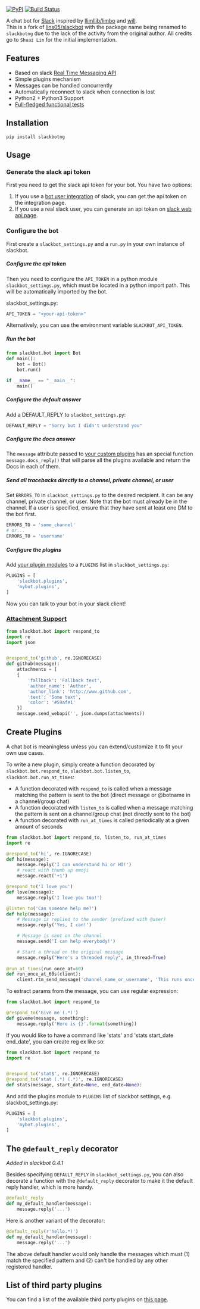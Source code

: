 [![PyPI](https://badge.fury.io/py/slackbot.svg)](https://pypi.python.org/pypi/slackbotng) 
[![Build Status](https://secure.travis-ci.org/amuraru/slackbotng.svg?branch=devel)](http://travis-ci.org/amuraru/slackbotng)

A chat bot for [Slack](https://slack.com) inspired by [llimllib/limbo](https://github.com/llimllib/limbo) and [will](https://github.com/skoczen/will).  
This is a fork of [lins05/slackbot](https://github.com/lins05/slackbot) with the package name being renamed to `slackbotng` due to the lack of the activity from the original author.
All credits go to `Shuai Lin` for the initial implementation.

## Features

* Based on slack [Real Time Messaging API](https://api.slack.com/rtm)
* Simple plugins mechanism
* Messages can be handled concurrently
* Automatically reconnect to slack when connection is lost
* Python2 + Python3 Support
* [Full-fledged functional tests](tests/functional/test_functional.py)

## Installation


```
pip install slackbotng
```

## Usage

### Generate the slack api token

First you need to get the slack api token for your bot. You have two options:

1. If you use a [bot user integration](https://api.slack.com/bot-users) of slack, you can get the api token on the integration page.
2. If you use a real slack user, you can generate an api token on [slack web api page](https://api.slack.com/web).


### Configure the bot
First create a `slackbot_settings.py` and a `run.py` in your own instance of slackbot.

##### Configure the api token

Then you need to configure the `API_TOKEN` in a python module `slackbot_settings.py`, which must be located in a python import path. This will be automatically imported by the bot.

slackbot_settings.py:

```python
API_TOKEN = "<your-api-token>"
```

Alternatively, you can use the environment variable `SLACKBOT_API_TOKEN`.

##### Run the bot

```python
from slackbot.bot import Bot
def main():
    bot = Bot()
    bot.run()

if __name__ == "__main__":
    main()
```

##### Configure the default answer

Add a DEFAULT_REPLY to `slackbot_settings.py`:
```python
DEFAULT_REPLY = "Sorry but I didn't understand you"
```

##### Configure the docs answer

The `message` attribute passed to [your custom plugins](#create-plugins) has an special function `message.docs_reply()` that will parse all the plugins available and return the Docs in each of them.

##### Send all tracebacks directly to a channel, private channel, or user
Set `ERRORS_TO` in `slackbot_settings.py` to the desired recipient. It can be any channel, private channel, or user. Note that the bot must already be in the channel. If a user is specified, ensure that they have sent at least one DM to the bot first.

```python
ERRORS_TO = 'some_channel'
# or...
ERRORS_TO = 'username'
```

##### Configure the plugins

Add [your plugin modules](#create-plugins) to a `PLUGINS` list in `slackbot_settings.py`:

```python
PLUGINS = [
    'slackbot.plugins',
    'mybot.plugins',
]
```

Now you can talk to your bot in your slack client!

### [Attachment Support](https://api.slack.com/docs/attachments)

```python
from slackbot.bot import respond_to
import re
import json


@respond_to('github', re.IGNORECASE)
def github(message):
    attachments = [
    {
        'fallback': 'Fallback text',
        'author_name': 'Author',
        'author_link': 'http://www.github.com',
        'text': 'Some text',
        'color': '#59afe1'
    }]
    message.send_webapi('', json.dumps(attachments))
```

## Create Plugins

A chat bot is meaningless unless you can extend/customize it to fit your own use cases.

To write a new plugin, simply create a function decorated by `slackbot.bot.respond_to`, `slackbot.bot.listen_to`, `slackbot.bot.run_at_times`:

- A function decorated with `respond_to` is called when a message matching the pattern is sent to the bot (direct message or @botname in a channel/group chat)
- A function decorated with `listen_to` is called when a message matching the pattern is sent on a channel/group chat (not directly sent to the bot)
- A function decorated with `run_at_times` is called periodically at a given amount of seconds

```python
from slackbot.bot import respond_to, listen_to, run_at_times
import re

@respond_to('hi', re.IGNORECASE)
def hi(message):
    message.reply('I can understand hi or HI!')
    # react with thumb up emoji
    message.react('+1')

@respond_to('I love you')
def love(message):
    message.reply('I love you too!')

@listen_to('Can someone help me?')
def help(message):
    # Message is replied to the sender (prefixed with @user)
    message.reply('Yes, I can!')

    # Message is sent on the channel
    message.send('I can help everybody!')

    # Start a thread on the original message
    message.reply("Here's a threaded reply", in_thread=True)
    
@run_at_times(run_once_at=60)
def run_once_at_60s(client):
    client.rtm_send_message('channel_name_or_username', 'This runs once at 60s!')

```

To extract params from the message, you can use regular expression:
```python
from slackbot.bot import respond_to

@respond_to('Give me (.*)')
def giveme(message, something):
    message.reply('Here is {}'.format(something))
```

If you would like to have a command like 'stats' and 'stats start_date end_date', you can create reg ex like so:

```python
from slackbot.bot import respond_to
import re


@respond_to('stat$', re.IGNORECASE)
@respond_to('stat (.*) (.*)', re.IGNORECASE)
def stats(message, start_date=None, end_date=None):
```


And add the plugins module to `PLUGINS` list of slackbot settings, e.g. slackbot_settings.py:

```python
PLUGINS = [
    'slackbot.plugins',
    'mybot.plugins',
]
```

## The `@default_reply` decorator

*Added in slackbot 0.4.1*

Besides specifying `DEFAULT_REPLY` in `slackbot_settings.py`, you can also decorate a function with the `@default_reply` decorator to make it the default reply handler, which is more handy.

```python
@default_reply
def my_default_handler(message):
    message.reply('...')
```

Here is another variant of the decorator:

```python
@default_reply(r'hello.*)')
def my_default_handler(message):
    message.reply('...')
```

The above default handler would only handle the messages which must (1) match the specified pattern and (2) can't be handled by any other registered handler.

## List of third party plugins

You can find a list of the available third party plugins on [this page](https://github.com/lins05/slackbot/wiki/Plugins).
